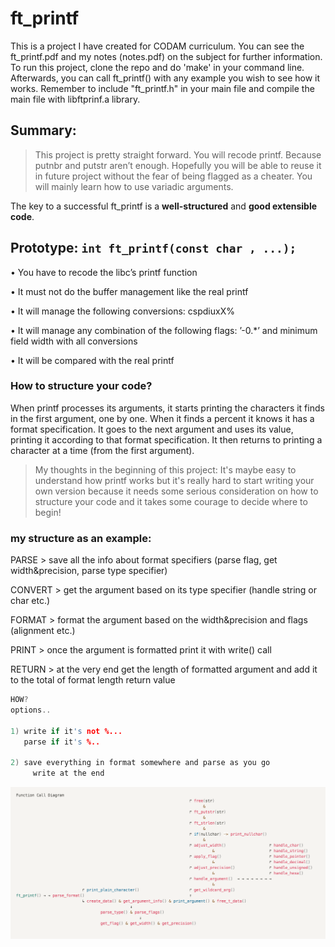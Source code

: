 # ft_printf
This is a project I have created for CODAM curriculum. You can see the ft_printf.pdf and my notes (notes.pdf) on the subject for further information.
To run this project, clone the repo and do 'make' in your command line. Afterwards, you can call ft_printf() with any example you wish to see how it works. Remember to include "ft_printf.h" in your main file and compile the main file with libftprinf.a library.

## Summary:
> This project is pretty straight forward. You will recode printf. Because putnbr and putstr aren’t enough. Hopefully you will be able to reuse it in future project without the fear of being flagged as a cheater. You will mainly learn how to use variadic arguments.

The key to a successful ft_printf is a **well-structured** and **good extensible** **code**.

## Prototype: `int ft_printf(const char , ...);`

• You have to recode the libc’s printf function

• It must not do the buffer management like the real printf

• It will manage the following conversions: cspdiuxX%

• It will manage any combination of the following flags: ’-0.*’ and minimum field width with all conversions

• It will be compared with the real printf

### How to structure your code?

When printf processes its arguments, it starts printing the characters it finds in the first argument, one by one. When it finds a percent it knows it has a format specification. It goes to the next argument and uses its value, printing it according to that format specification. It then returns to printing a character at a time (from the first argument).

> My thoughts in the beginning of this project: It's maybe easy to understand how printf works but it's really hard to start writing your own version because it needs some serious consideration on how to structure your code and it takes some courage to decide where to begin!

### my structure as an example:

PARSE > save all the info about format specifiers (parse flag, get width&precision, parse type specifier)

CONVERT > get the argument based on its type specifier (handle string or char etc.)

FORMAT > format the argument based on the width&precision and flags (alignment etc.)

PRINT > once the argument is formatted print it with write() call

RETURN > at the very end get the length of formatted argument and add it to the total of format length return value

```c
HOW?
options..

1) write if it's not %...
   parse if it's %..

2) save everything in format somewhere and parse as you go
	 write at the end 
```

![Screenshot](./documents/function-call-digram.png)
